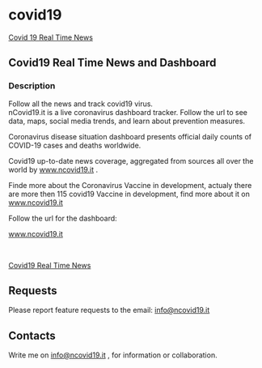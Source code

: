 # covid19

[Covid 19 Real Time News ](https://www.ncovid19.it/)


## Covid19 Real Time News and Dashboard
### Description
Follow all the news and track covid19 virus.
<br/>
nCovid19.it is a live coronavirus dashboard tracker. Follow the url to see data, maps, social media trends, and learn about prevention measures.

Coronavirus disease situation dashboard presents official daily counts of COVID-19 cases and deaths worldwide.

Covid19  up-to-date news coverage, aggregated from sources all over the world by www.ncovid19.it .

Finde more about the Coronavirus Vaccine in development, actualy there are more then 115 covid19 Vaccine in development, find more about it on www.ncovid19.it



Follow the url for the dashboard:

www.ncovid19.it

<br />


[Covid19 Real Time News ](https://www.ncovid19.it/) <br/>

## Requests
Please report feature requests to the email: info@ncovid19.it

## Contacts

Write me on info@ncovid19.it , for information or collaboration.
